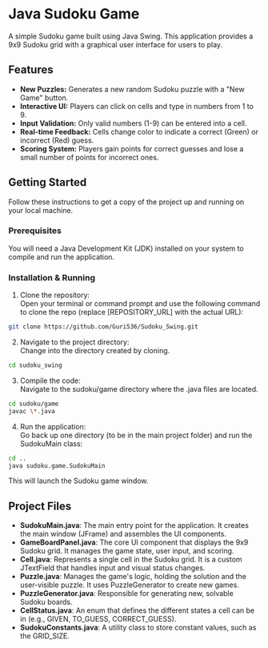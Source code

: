 # **Java Sudoku Game**

A simple Sudoku game built using Java Swing. This application provides a 9x9 Sudoku grid with a graphical user interface for users to play.

## **Features**

* **New Puzzles:** Generates a new random Sudoku puzzle with a "New Game" button.  
* **Interactive UI:** Players can click on cells and type in numbers from 1 to 9\.  
* **Input Validation:** Only valid numbers (1-9) can be entered into a cell.  
* **Real-time Feedback:** Cells change color to indicate a correct (Green) or incorrect (Red) guess.  
* **Scoring System:** Players gain points for correct guesses and lose a small number of points for incorrect ones.  

## **Getting Started**

Follow these instructions to get a copy of the project up and running on your local machine.

### **Prerequisites**

You will need a Java Development Kit (JDK) installed on your system to compile and run the application.

### **Installation & Running**

1. Clone the repository:  
   Open your terminal or command prompt and use the following command to clone the repo (replace \[REPOSITORY\_URL\] with the actual URL):  
```bash []
git clone https://github.com/Guri536/Sudoku_Swing.git
```

2. Navigate to the project directory:  
   Change into the directory created by cloning.  
```bash
cd sudoku_swing 
```
3. Compile the code:  
   Navigate to the sudoku/game directory where the .java files are located.  
```bash
cd sudoku/game  
javac \*.java
```

4. Run the application:  
   Go back up one directory (to be in the main project folder) and run the SudokuMain class:  
```bash
cd ..  
java sudoku.game.SudokuMain
```
   This will launch the Sudoku game window.

## **Project Files**

* **SudokuMain.java**: The main entry point for the application. It creates the main window (JFrame) and assembles the UI components.  
* **GameBoardPanel.java**: The core UI component that displays the 9x9 Sudoku grid. It manages the game state, user input, and scoring.  
* **Cell.java**: Represents a single cell in the Sudoku grid. It is a custom JTextField that handles input and visual status changes.  
* **Puzzle.java**: Manages the game's logic, holding the solution and the user-visible puzzle. It uses PuzzleGenerator to create new games.  
* **PuzzleGenerator.java**: Responsible for generating new, solvable Sudoku boards.  
* **CellStatus.java**: An enum that defines the different states a cell can be in (e.g., GIVEN, TO\_GUESS, CORRECT\_GUESS).  
* **SudokuConstants.java**: A utility class to store constant values, such as the GRID\_SIZE.